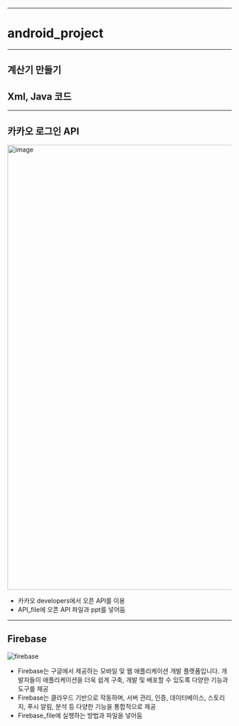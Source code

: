 ------------------------
# android_project
------------------------
## 계산기 만들기 
Xml, Java 코드
------------------------
------------------------
## 카카오 로그인 API
<img width="1000" alt="image" src="https://github.com/minso00/android_project/assets/105704159/ef7a5c54-a489-48c8-9a0d-d2973050f1e4">

* 카카오 developers에서 오픈 API를 이용 
* API_file에 오픈 API 파일과 ppt를 넣어둠

------------------------
## Firebase
![firebase](https://github.com/minso00/android_project/assets/105704159/ba7a60fc-f5dd-49f1-8c1b-fef48027d448)
* Firebase는 구글에서 제공하는 모바일 및 웹 애플리케이션 개발 플랫폼입니다. 개발자들이 애플리케이션을 더욱 쉽게 구축, 개발 및 배포할 수 있도록 다양한 기능과 도구를 제공
* Firebase는 클라우드 기반으로 작동하며, 서버 관리, 인증, 데이터베이스, 스토리지, 푸시 알림, 분석 등 다양한 기능을 통합적으로 제공
* Firebase_file에 실행하는 방법과 파일을 넣어둠


 









